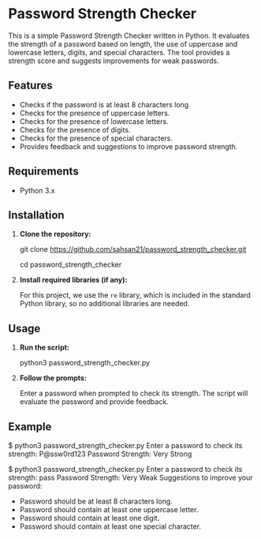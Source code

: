 # Password Strength Checker

This is a simple Password Strength Checker written in Python. It evaluates the strength of a password based on length, the use of uppercase and lowercase letters, digits, and special characters. The tool provides a strength score and suggests improvements for weak passwords.

## Features

- Checks if the password is at least 8 characters long.
- Checks for the presence of uppercase letters.
- Checks for the presence of lowercase letters.
- Checks for the presence of digits.
- Checks for the presence of special characters.
- Provides feedback and suggestions to improve password strength.

## Requirements

- Python 3.x

## Installation

1. **Clone the repository:**

   git clone https://github.com/sahsan21/password_strength_checker.git

   cd password_strength_checker
  

3. **Install required libraries (if any):**

    For this project, we use the `re` library, which is included in the standard Python library, so no additional libraries are needed.

## Usage

1. **Run the script:**

    python3 password_strength_checker.py
   

2. **Follow the prompts:**

    Enter a password when prompted to check its strength. The script will evaluate the password and provide feedback.


## Example

$ python3 password_strength_checker.py
Enter a password to check its strength: P@ssw0rd123
Password Strength: Very Strong

$ python3 password_strength_checker.py
Enter a password to check its strength: pass
Password Strength: Very Weak
Suggestions to improve your password:
- Password should be at least 8 characters long.
- Password should contain at least one uppercase letter.
- Password should contain at least one digit.
- Password should contain at least one special character.
